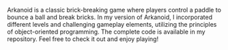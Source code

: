 Arkanoid is a classic brick-breaking game where players control a paddle to bounce a ball and break bricks. In my version of Arkanoid, I incorporated different levels and challenging gameplay elements, utilizing the principles of object-oriented programming. The complete code is available in my repository. Feel free to check it out and enjoy playing!
